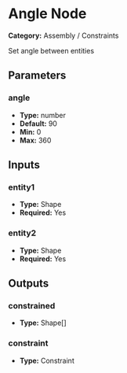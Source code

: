 
# Angle Node

**Category:** Assembly / Constraints

Set angle between entities

## Parameters


### angle
- **Type:** number
- **Default:** 90
- **Min:** 0
- **Max:** 360



## Inputs


### entity1
- **Type:** Shape
- **Required:** Yes



### entity2
- **Type:** Shape
- **Required:** Yes



## Outputs


### constrained
- **Type:** Shape[]



### constraint
- **Type:** Constraint




